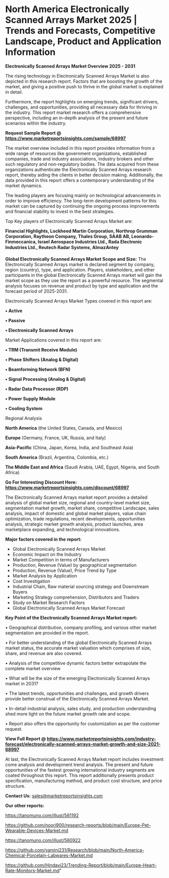 # North America Electronically Scanned Arrays Market 2025 | Trends and Forecasts, Competitive Landscape, Product and Application Information

<Strong> Electronically Scanned Arrays Market Overview 2025 - 2031</strong>

The rising technology in Electronically Scanned Arrays Market is also depicted in this research report. Factors that are boosting the growth of the market, and giving a positive push to thrive in the global market is explained in detail.

Furthermore, the report highlights on emerging trends, significant drivers, challenges, and opportunities, providing all necessary data for thriving in the industry. This report market research offers a comprehensive perspective, including an in-depth analysis of the present and future scenarios within the industry.

<strong>Request Sample Report @ <a href=https://www.marketreportsinsights.com/sample/68997>https://www.marketreportsinsights.com/sample/68997</a></strong>

The market overview included in this report provides information from a wide range of resources like government organizations, established companies, trade and industry associations, industry brokers and other such regulatory and non-regulatory bodies. The data acquired from these organizations authenticate the Electronically Scanned Arrays research report, thereby aiding the clients in better decision making. Additionally, the data provided in this report offers a contemporary understanding of the market dynamics.

The leading players are focusing mainly on technological advancements in order to improve efficiency. The long-term development patterns for this market can be captured by continuing the ongoing process improvements and financial stability to invest in the best strategies.

Top Key players of Electronically Scanned Arrays Market are:

<strong>Financial Highlights, Lockheed Martin Corporation, Northrop Grumman Corporation, Raytheon Company, Thales Group, SAAB AB, Leonardo-Finmeccanica, Israel Aerospace Industries Ltd., Rada Electronic Industries Ltd., Reutech Radar Systems, AlmazAntey</strong>

<strong><b>Global Electronically Scanned Arrays Market Scope and Size:</b></strong>
The Electronically Scanned Arrays market is declared segment by company, region (country), type, and application. Players, stakeholders, and other participants in the global Electronically Scanned Arrays market will gain the market scope as they use the report as a powerful resource. The segmental analysis focuses on revenue and product by type and application and the forecast period of 2025-2031.

Electronically Scanned Arrays Market Types covered in this report are:

<strong>• Active

• Passive

• Electronically Scanned Arrays</strong>

Market Applications covered in this report are:

<strong>• TRM (Transmit Receive Module)

• Phase Shifters (Analog & Digital)

• Beamforming Network (BFN)

• Signal Processing (Analog & Digital)

• Radar Data Processor (RDP)

• Power Supply Module

• Cooling System</strong> 

Regional Analysis

<strong>North America</strong> (the United States, Canada, and Mexico)

<strong>Europe</strong> (Germany, France, UK, Russia, and Italy)

<strong>Asia-Pacific</strong> (China, Japan, Korea, India, and Southeast Asia)

<strong>South America</strong> (Brazil, Argentina, Colombia, etc.)

<strong>The Middle East and Africa</strong> (Saudi Arabia, UAE, Egypt, Nigeria, and South Africa)

<strong>Go For Interesting Discount Here: <a href=https://www.marketreportsinsights.com/discount/68997>https://www.marketreportsinsights.com/discount/68997</a></strong>

The Electronically Scanned Arrays market report provides a detailed analysis of global market size, regional and country-level market size, segmentation market growth, market share, competitive Landscape, sales analysis, impact of domestic and global market players, value chain optimization, trade regulations, recent developments, opportunities analysis, strategic market growth analysis, product launches, area marketplace expanding, and technological innovations.

<strong><b>Major factors covered in the report:</b></strong>
<ul>
  <li>Global Electronically Scanned Arrays Market </li>
  <li>Economic Impact on the Industry</li>
  <li>Market Competition in terms of Manufacturers</li>
  <li>Production, Revenue (Value) by geographical segmentation</li>
  <li>Production, Revenue (Value), Price Trend by Type</li>
  <li>Market Analysis by Application</li>
  <li>Cost Investigation</li>
  <li>Industrial Chain, Raw material sourcing strategy and Downstream Buyers</li>
  <li>Marketing Strategy comprehension, Distributors and Traders</li>
  <li>Study on Market Research Factors</li>
  <li>Global Electronically Scanned Arrays Market Forecast</li>
</ul>

<strong><b>Key Point of the Electronically Scanned Arrays Market report:</b></strong>

• Geographical distribution, company profiling, and various other market segmentation are provided in the report.

• For better understanding of the global Electronically Scanned Arrays market status, the accurate market valuation which comprises of size, share, and revenue are also covered.

• Analysis of the competitive dynamic factors better extrapolate the complete market overview

• What will be the size of the emerging Electronically Scanned Arrays market in 2031?

• The latest trends, opportunities and challenges, and growth drivers provide better construal of the Electronically Scanned Arrays Market.

• In-detail industrial analysis, sales study, and production understanding shed more light on the future market growth rate and scope.

• Report also offers the opportunity for customization as per the customer request.

<strong><b>View Full Report @ <a href=https://www.marketreportsinsights.com/industry-forecast/electronically-scanned-arrays-market-growth-and-size-2021-68997>https://www.marketreportsinsights.com/industry-forecast/electronically-scanned-arrays-market-growth-and-size-2021-68997</a></b></strong>


At last, the Electronically Scanned Arrays Market report includes investment come analysis and development trend analysis. The present and future opportunities of the fastest growing international industry segments are coated throughout this report. This report additionally presents product specification, manufacturing method, and product cost structure, and price structure.

<strong>Contact Us:</strong>
sales@marketreportsinsights.com

<strong>Our other reports:</strong>

<a href=https://tanomuno.com/illust/561192>https://tanomuno.com/illust/561192</a>

<a href=https://github.com/noori900/research-reports/blob/main/Europe-Pet-Wearable-Devices-Market.md>https://github.com/noori900/research-reports/blob/main/Europe-Pet-Wearable-Devices-Market.md</a>

<a href=https://tanomuno.com/illust/560922>https://tanomuno.com/illust/560922</a>

<a href=https://github.com/yamini231/Research/blob/main/North-America-Chemical-Porcelain-Labwares-Market.md>https://github.com/yamini231/Research/blob/main/North-America-Chemical-Porcelain-Labwares-Market.md</a>

<a href=https://github.com/Hindavi23/Trending-Report/blob/main/Europe-Heart-Rate-Monitors-Market.md>https://github.com/Hindavi23/Trending-Report/blob/main/Europe-Heart-Rate-Monitors-Market.md</a>"
